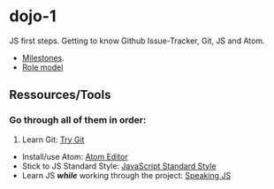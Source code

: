 # dojo-1

JS first steps. Getting to know Github Issue-Tracker, Git, JS and Atom.

- [Milestones](https://github.com/onlyjedis/dojo-1/milestones).
- [Role model](http://localtodos.com/)

## Ressources/Tools

### Go through all of them in order:
1. Learn Git: [Try Git](https://www.codeschool.com/courses/try-git)
- Install/use Atom: [Atom Editor](https://atom.io/)
- Stick to JS Standard Style: [JavaScript Standard Style](https://github.com/feross/standard)
- Learn JS ***while*** working through the project: [Speaking JS](http://speakingjs.com)
